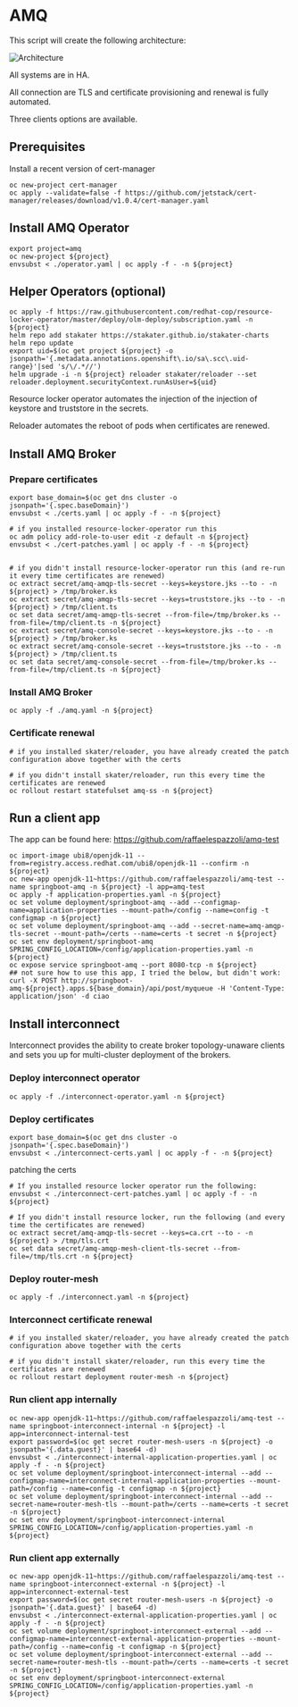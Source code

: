 # AMQ

This script will create the following architecture:

![Architecture](./media/AMQ.png)

All systems are in HA.

All connection are TLS and certificate provisioning and renewal is fully automated.

Three clients options are available.

## Prerequisites

Install a recent version of cert-manager

```shell
oc new-project cert-manager
oc apply --validate=false -f https://github.com/jetstack/cert-manager/releases/download/v1.0.4/cert-manager.yaml
```

## Install AMQ Operator

```shell
export project=amq
oc new-project ${project}
envsubst < ./operator.yaml | oc apply -f - -n ${project}
```

## Helper Operators (optional)

```shell
oc apply -f https://raw.githubusercontent.com/redhat-cop/resource-locker-operator/master/deploy/olm-deploy/subscription.yaml -n ${project}
helm repo add stakater https://stakater.github.io/stakater-charts
helm repo update
export uid=$(oc get project ${project} -o jsonpath='{.metadata.annotations.openshift\.io/sa\.scc\.uid-range}'|sed 's/\/.*//')
helm upgrade -i -n ${project} reloader stakater/reloader --set reloader.deployment.securityContext.runAsUser=${uid}
```

Resource locker operator automates the injection of the injection of keystore and truststore in the secrets.

Reloader automates the reboot of pods when certificates are renewed.

## Install AMQ Broker

### Prepare certificates

```shell
export base_domain=$(oc get dns cluster -o jsonpath='{.spec.baseDomain}')
envsubst < ./certs.yaml | oc apply -f - -n ${project}

# if you installed resource-locker-operator run this
oc adm policy add-role-to-user edit -z default -n ${project}
envsubst < ./cert-patches.yaml | oc apply -f - -n ${project}


# if you didn't install resource-locker-operator run this (and re-run it every time certificates are renewed)
oc extract secret/amq-amqp-tls-secret --keys=keystore.jks --to - -n ${project} > /tmp/broker.ks
oc extract secret/amq-amqp-tls-secret --keys=truststore.jks --to - -n ${project} > /tmp/client.ts
oc set data secret/amq-amqp-tls-secret --from-file=/tmp/broker.ks --from-file=/tmp/client.ts -n ${project}
oc extract secret/amq-console-secret --keys=keystore.jks --to - -n ${project} > /tmp/broker.ks
oc extract secret/amq-console-secret --keys=truststore.jks --to - -n ${project} > /tmp/client.ts
oc set data secret/amq-console-secret --from-file=/tmp/broker.ks --from-file=/tmp/client.ts -n ${project}
```

### Install AMQ Broker

```shell
oc apply -f ./amq.yaml -n ${project}
```

### Certificate renewal

```shell
# if you installed skater/reloader, you have already created the patch configuration above together with the certs

# if you didn't install skater/reloader, run this every time the certificates are renewed
oc rollout restart statefulset amq-ss -n ${project}
```

## Run a client app

The app can be found here: https://github.com/raffaelespazzoli/amq-test

```shell
oc import-image ubi8/openjdk-11 --from=registry.access.redhat.com/ubi8/openjdk-11 --confirm -n ${project}
oc new-app openjdk-11~https://github.com/raffaelespazzoli/amq-test --name springboot-amq -n ${project} -l app=amq-test
oc apply -f application-properties.yaml -n ${project}
oc set volume deployment/springboot-amq --add --configmap-name=application-properties --mount-path=/config --name=config -t configmap -n ${project}
oc set volume deployment/springboot-amq --add --secret-name=amq-amqp-tls-secret --mount-path=/certs --name=certs -t secret -n ${project}
oc set env deployment/springboot-amq SPRING_CONFIG_LOCATION=/config/application-properties.yaml -n ${project}
oc expose service springboot-amq --port 8080-tcp -n ${project}
## not sure how to use this app, I tried the below, but didn't work:
curl -X POST http://springboot-amq-${project}.apps.${base_domain}/api/post/myqueue -H 'Content-Type: application/json' -d ciao
```

## Install interconnect

Interconnect provides the ability to create broker topology-unaware clients and sets you up for multi-cluster deployment of the brokers.

### Deploy interconnect operator

```shell
oc apply -f ./interconnect-operator.yaml -n ${project}
```

### Deploy certificates

```shell
export base_domain=$(oc get dns cluster -o jsonpath='{.spec.baseDomain}')
envsubst < ./interconnect-certs.yaml | oc apply -f - -n ${project}
```

patching the certs

```shell
# If you installed resource locker operator run the following:
envsubst < ./interconnect-cert-patches.yaml | oc apply -f - -n ${project}

# If you didn't install resource locker, run the following (and every time the certificates are renewed)
oc extract secret/amq-amqp-tls-secret --keys=ca.crt --to - -n ${project} > /tmp/tls.crt
oc set data secret/amq-amqp-mesh-client-tls-secret --from-file=/tmp/tls.crt -n ${project}
```

### Deploy router-mesh

```shell
oc apply -f ./interconnect.yaml -n ${project}
```

### Interconnect certificate renewal

```shell
# if you installed skater/reloader, you have already created the patch configuration above together with the certs

# if you didn't install skater/reloader, run this every time the certificates are renewed
oc rollout restart deployment router-mesh -n ${project}
```


### Run client app internally

```shell
oc new-app openjdk-11~https://github.com/raffaelespazzoli/amq-test --name springboot-interconnect-internal -n ${project} -l app=interconnect-internal-test
export password=$(oc get secret router-mesh-users -n ${project} -o jsonpath='{.data.guest}' | base64 -d)
envsubst < ./interconnect-internal-application-properties.yaml | oc apply -f - -n ${project}
oc set volume deployment/springboot-interconnect-internal --add --configmap-name=interconnect-internal-application-properties --mount-path=/config --name=config -t configmap -n ${project}
oc set volume deployment/springboot-interconnect-internal --add --secret-name=router-mesh-tls --mount-path=/certs --name=certs -t secret -n ${project}
oc set env deployment/springboot-interconnect-internal SPRING_CONFIG_LOCATION=/config/application-properties.yaml -n ${project}
```

### Run client app externally

```shell
oc new-app openjdk-11~https://github.com/raffaelespazzoli/amq-test --name springboot-interconnect-external -n ${project} -l app=interconnect-external-test
export password=$(oc get secret router-mesh-users -n ${project} -o jsonpath='{.data.guest}' | base64 -d)
envsubst < ./interconnect-external-application-properties.yaml | oc apply -f - -n ${project}
oc set volume deployment/springboot-interconnect-external --add --configmap-name=interconnect-external-application-properties --mount-path=/config --name=config -t configmap -n ${project}
oc set volume deployment/springboot-interconnect-external --add --secret-name=router-mesh-tls --mount-path=/certs --name=certs -t secret -n ${project}
oc set env deployment/springboot-interconnect-external SPRING_CONFIG_LOCATION=/config/application-properties.yaml -n ${project}
```